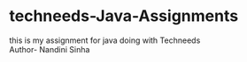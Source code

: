 # techneeds-Java-Assignments
this is my assignment for java doing with Techneeds 
<br>
Author- Nandini Sinha 
